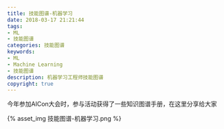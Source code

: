 ```yaml
---
title: 技能图谱-机器学习
date: 2018-03-17 21:21:44
tags:
- ML
- 技能图谱
categories: 技能图谱
keywords:
- ML
- Machine Learning
- 技能图谱
description: 机器学习工程师技能图谱
copyright: true
---
```


​	今年参加AICon大会时，参与活动获得了一些知识图谱手册，在这里分享给大家

{% asset_img 技能图谱-机器学习.png %}
